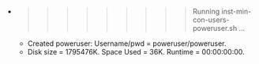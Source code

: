 * >>>>>>>>> Running inst-min-con-users-poweruser.sh ...
  * Created poweruser: Username/pwd = poweruser/poweruser.
  * Disk size = 1795476K. Space Used = 36K. Runtime = 00:00:00:00.
